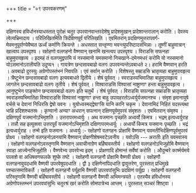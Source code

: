 +++
title = "०९ उपरवकरणम्"

+++

दक्षिणस्य हविर्धानस्याधस्तात् पुरोक्षं चतुर उपरवानवान्तरदेशेषु प्रादेशमुखान् प्रादेशान्तरालान् करोति । देवस्य त्वेत्यभ्रिमादाय । परिलिखितमिति त्रिर्दक्षिणपूर्वं परिलिखति । एवमितरान् प्रदक्षिणमुत्तरापवर्ग-मेवमनुपूर्वाण्येवैष्वत ऊर्ध्वं कर्माणि क्रियन्ते । अधस्तात् सन्तृण्णा भवन्त्युपरिष्टादसंभिन्नाः । तूष्णीं बाहुमात्रान् खात्वाप उपस्पृश्य । रक्षोहणो वलगहनो वैष्णवान् खनामि खनत्यप उपस्पृश्य । विराडसि सपत्नहा बाहुमुपावहृत्य । इदमहं तं वलगमुद्वपामि यं नस्समानो यमसमानो निचखाने-दमेनमधरं करोमि यो नस्समानो योऽसमानोऽरातीयति उदुप्य१ । गायत्रेण छन्दसावबाढो वलगः उपरवन्यन्तेऽवबाधते २। हरामि वैष्णवान् हरति । अवबाढो दुरस्युः अग्रेणोपस्तंभनं निवपति । एवं सर्वान् करोति । विशेषस्तु सम्राडसि भ्रातृव्यहा बाहुमुपावहृत्य । त्रैष्टुभेन छन्दसावबाढो वलगः इत्यवबाधते द्वितीये । शेषं पूर्ववत् । स्वराडस्यभिमातिहा बाहुमुपावहृत्य । जागतेन छन्दसावबाढो वलगः तृतीये । शेषं पूर्ववत् । विश्वाराडसि विश्वासां नाष्ट्राणाꣳ हन्ता बाहुमुपावहृत्य । आनुष्टुभेन पाङ्क्तेन छन्दसावबाढो वलगः इति चतुर्थे । शेषं पूर्ववत् । विराडसि सपत्नहा सम्राडसि भ्रातृव्यहा स्वराडस्यभिमातिहा विश्वाराडसि विश्वासां नाष्ट्राणाꣳ हन्ता बाहू उपावहरतोऽध्वर्युर्यजमानश्च । संमृश इमानायुषे वर्चसे च देवानां निधिरसि द्वेषो यवनः । युयोध्यस्मद्द्वेषाꣳसि यानि कानि चकृम । देवानामिदं निहितं यदस्त्यथा भाहि प्रदिशश्चतस्रः । कृण्वानो अन्याꣳ अधरान् सपत्नान् दक्षिणपूर्वमुपरवं संमृशतः । एवमितरान् संमृश्य । दक्षिणपूर्वं यजमानोऽभिमृशति । उत्तरापरमध्वर्युः । अथ यजमानः पृच्छति अध्वर्यो किमत्र । भद्रम् इत्यध्वर्युराह । तन्नौ सह इत्युक्त्वा उत्तरपूर्वं यजमानोऽभिमृशति दक्षिणापरमध्वर्युः । अध्वर्यो किमत्र यजमानः पृच्छति । भद्रं इत्यध्वर्युराह । तन्मे इति यजमानः । अध्वर्युः :- रक्षोहणो वलगहनः प्रोक्षामि वैष्णवान् यवमतीभिर्दक्षिणपूर्वमुपरवं प्रोक्ष्य । रक्षोहणो वलगहनोऽवनयामि वैष्णवान् प्रोक्षणीशेषमवटेऽवनीय । यवोऽसि --- अरातीः इति यवमवास्य । रक्षोहणो वलगहनोऽवस्तृणामि वैष्णवान् अवाचीनाग्रेण बर्हिषावस्तीर्य । रक्षोहणो वलगहनोऽभिजुहोमि वैष्णवान् स्वाहा आज्येनाभिजुहोति । वैष्णवेभ्य उपरवेभ्य इदम् । प्रोक्षणादि होमान्तं सर्वेषां करोति । औदुम्बरे कार्ष्मर्यमये पालाशे वा अधिषवणफलके शुष्के तष्टे । रक्षोहणौ वलगहनौ प्रोक्षामि वैष्णवी प्रोक्ष्य । रक्षोहणौ वलगहनावुपदधामि वैष्णवी उपरवेषूपदधाति । द्वौ ३ दक्षिणेनापिदधाति द्वावुत्तरेण, पुरस्तात् प्रधिमुखे पश्चात्समाविकर्ते । रक्षोहणौ वलगहनौ पर्यूहामि वैष्णवी उपरवपांसुभिः प्रदक्षिणं पर्यूह्य । रक्षोहणौ वलगहनौ परिस्तृणामि वैष्णवी बर्हिषावस्तीर्य । रक्षोहणौ वलगहनौ वैष्णवी अभिमन्त्रयते । एतस्यैव हविर्धानस्य अग्रेणोपस्तम्भनं उपरवपांसुभिः चतुरश्रं खरं करोति सोमपात्रेभ्य आप्तम् । पुरस्तात् सञ्चरं शिष्ट्वा ।
